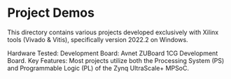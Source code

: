 # Project Demos

This directory contains various projects developed exclusively with Xilinx tools (Vivado & Vitis), specifically version 2022.2 on Windows.

Hardware Tested:
Development Board: Avnet ZUBoard 1CG Development Board.
Key Features:
Most projects utilize both the Processing System (PS) and Programmable Logic (PL) of the Zynq UltraScale+ MPSoC.
